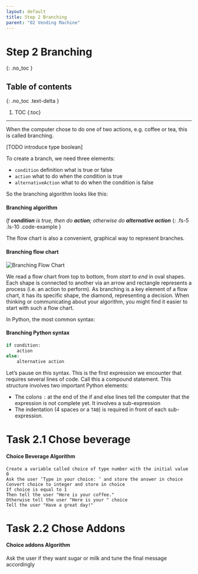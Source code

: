 ```yaml
---
layout: default
title: Step 2 Branching
parent: "02 Vending Machine"
---
```


# Step 2 Branching
{: .no_toc }

## Table of contents
{: .no_toc .text-delta }

1. TOC
{:toc}

---

When the computer chose to do one of two actions, e.g. coffee or tea, this is called branching.

[TODO introduce type boolean]


To create a branch, we need three elements:

* `condition` definition what is true or false
* `action` what to do when the condition is true
* `alternativeAction` what to do when the condition is false

So the branching algorithm looks like this:

#### Branching algorithm
_If **condition** is true, then do **action**; otherwise do **alternative action**_
{: .fs-5 .ls-10 .code-example }

The flow chart is also a convenient, graphical way to represent branches.

#### Branching flow chart
![Branching Flow Chart]({{site.baseurl}}/assets/flow_chart_branching.svg)

We read a flow chart from top to bottom, from _start_ to _end_ in oval shapes. Each shape is connected to another via an arrow and rectangle represents a process (i.e. an action to perform). As branching is a key element of a flow chart, it has its specific shape, the diamond, representing a decision. When thinking or communicating about your algorithm, you might find it easier to start with such a flow chart.

In Python, the most common syntax:

#### Branching Python syntax

```python
if condition:
    action
else:
    alternative action
```

Let’s pause on this syntax. This is the first expression we encounter that requires several lines of code. Call this a compound statement. This structure involves two important Python elements:

* The colons `:` at the end of the if and else lines tell the computer that the expression is not complete yet. It involves a sub-expression
* The indentation (4 spaces or a `TAB`) is required in front of each sub-expression.


# Task 2.1 Chose beverage

#### Choice Beverage Algorithm
```
Create a variable called choice of type number with the initial value 0
Ask the user ‘Type in your choice: ’ and store the answer in choice
Convert choice to integer and store in choice
If choice is equal to 1
Then tell the user "Here is your coffee."
Otherwise tell the user "Here is your " choice
Tell the user "Have a great day!"
```

# Task 2.2 Chose Addons

#### Choice addons Algorithm

Ask the user if they want sugar or milk and tune the final message accordingly

```

```


